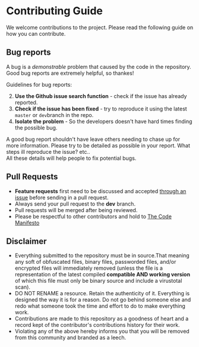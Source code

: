 # Contributing Guide

We welcome contributions to the project. Please read the following guide on how you can contribute.

## Bug reports 

A bug is a *demonstrable* problem that caused by the code in the repository. 
Good bug reports are extremely helpful, so thankes!

Guidelines for bug reports: 

2. **Use the Github issue search function** - check if the issue has already reported. 
3. **Check if the issue has been fixed** - try to reproduce it using the latest `master` or `dev`branch in the repo. 
4. **Isolate the problem** - So the developers doesn't have hard times finding the possible bug. 
 
A good bug report shouldn't have leave others needing to chase up for more information. 
Please try to be detailed as possible in your report.  What steps ill reproduce the issue? etc..   
All these details will help people to fix potential bugs. 

## Pull Requests

- **Feature requests** first need to be discussed and accepted [through an issue](https://github.com/Kyominii/Cops_FiveM/issues/new) before sending in a pull request.
- Always send your pull request to the **dev** branch.
- Pull requests will be merged after being reviewed.
- Please be respectful to other contributors and hold to [The Code Manifesto](http://codemanifesto.com/)

## Disclaimer
- Everything submitted to the repository must be in source.That meaning any soft of obfuscated files, binary files, passworded files, and/or encrypted files will immediately removed (unless the file is a representation of the latest compiled **compatible AND working version** of which this file must only be binary source and include a virustotal scan).
- DO NOT RENAME a resource. Retain the authenticity of it. Everything is designed the way it is for a reason. Do not go behind someone else and redo what someone took the time and effort to do to make everything work.
- Contributions are made to this repository as a goodness of heart and a record kept of the contributor's contributions history for their work.
- Violating any of the above hereby informs you that you will be removed from this community and branded as a leech.
